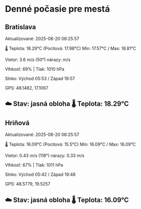 ﻿# Denné počasie pre mestá

## Bratislava
Aktualizované: 2025-08-20 08:25:57

🌡️ Teplota: 18.29°C 
(Pocitová: 17.98°C)
Min: 17.57°C / Max: 18.81°C

Vietor: 3.6 m/s    (50°) 
nárazy:  m/s

Vlhkosť: 69% | Tlak: 1010 hPa

Slnko: Východ 05:53 / Západ 19:57

GPS: 48.1482, 17.1067

☁️ Stav: jasná obloha        🌡️ Teplota: 18.29°C
---

## Hriňová
Aktualizované: 2025-08-20 08:25:57

🌡️ Teplota: 16.09°C 
(Pocitová: 15.5°C)
Min: 16.09°C / Max: 16.09°C

Vietor: 0.43 m/s (118°)
nárazy: 0.33 m/s

Vlhkosť: 67% | Tlak: 1011 hPa

Slnko: Východ 05:42 / Západ 19:48

GPS: 48.5779, 19.5257

☁️ Stav: jasná obloha        🌡️ Teplota: 16.09°C
---
